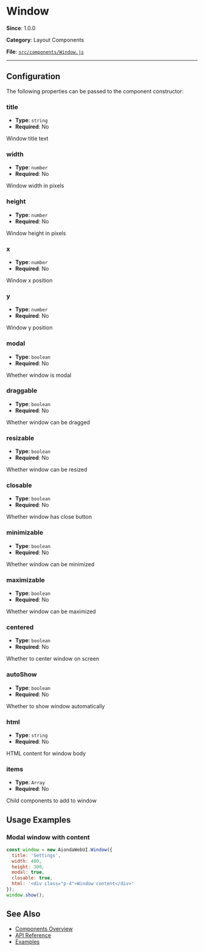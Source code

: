 # Window



**Since**: 1.0.0

**Category**: Layout Components

**File**: [`src/components/Window.js`](src/components/Window.js)

---

## Configuration

The following properties can be passed to the component constructor:

### title

- **Type**: `string`
- **Required**: No

Window title text

### width

- **Type**: `number`
- **Required**: No

Window width in pixels

### height

- **Type**: `number`
- **Required**: No

Window height in pixels

### x

- **Type**: `number`
- **Required**: No

Window x position

### y

- **Type**: `number`
- **Required**: No

Window y position

### modal

- **Type**: `boolean`
- **Required**: No

Whether window is modal

### draggable

- **Type**: `boolean`
- **Required**: No

Whether window can be dragged

### resizable

- **Type**: `boolean`
- **Required**: No

Whether window can be resized

### closable

- **Type**: `boolean`
- **Required**: No

Whether window has close button

### minimizable

- **Type**: `boolean`
- **Required**: No

Whether window can be minimized

### maximizable

- **Type**: `boolean`
- **Required**: No

Whether window can be maximized

### centered

- **Type**: `boolean`
- **Required**: No

Whether to center window on screen

### autoShow

- **Type**: `boolean`
- **Required**: No

Whether to show window automatically

### html

- **Type**: `string`
- **Required**: No

HTML content for window body

### items

- **Type**: `Array`
- **Required**: No

Child components to add to window




## Usage Examples

### Modal window with content


```javascript
const window = new AiondaWebUI.Window({
  title: 'Settings',
  width: 400,
  height: 300,
  modal: true,
  closable: true,
  html: '<div class="p-4">Window content</div>'
});
window.show();
```


## See Also

- [Components Overview](../)
- [API Reference](../api/)
- [Examples](../examples/)